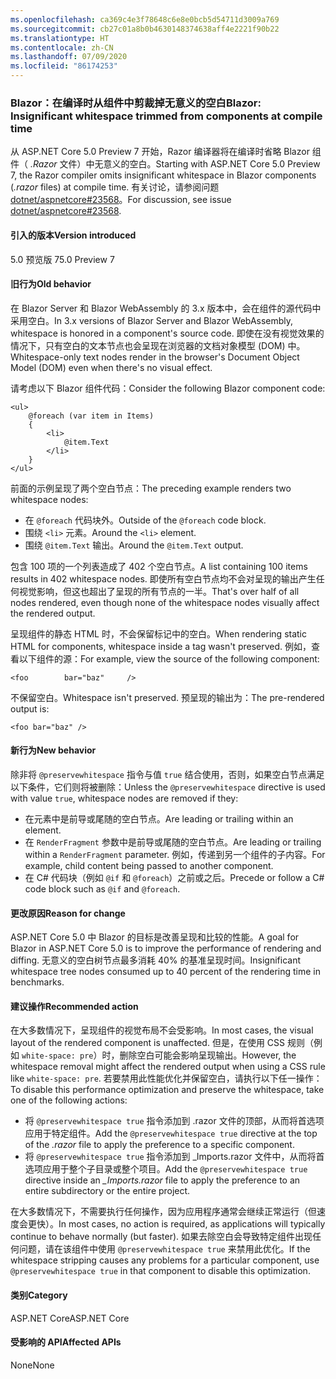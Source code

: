 ```yaml
---
ms.openlocfilehash: ca369c4e3f78648c6e8e0bcb5d54711d3009a769
ms.sourcegitcommit: cb27c01a8b0b4630148374638aff4e2221f90b22
ms.translationtype: HT
ms.contentlocale: zh-CN
ms.lasthandoff: 07/09/2020
ms.locfileid: "86174253"
---
```

### <a name="blazor-insignificant-whitespace-trimmed-from-components-at-compile-time"></a><span data-ttu-id="8e6f7-101">Blazor：在编译时从组件中剪裁掉无意义的空白</span><span class="sxs-lookup"><span data-stu-id="8e6f7-101">Blazor: Insignificant whitespace trimmed from components at compile time</span></span>

<span data-ttu-id="8e6f7-102">从 ASP.NET Core 5.0 Preview 7 开始，Razor 编译器将在编译时省略 Blazor 组件（ *.Razor* 文件）中无意义的空白。</span><span class="sxs-lookup"><span data-stu-id="8e6f7-102">Starting with ASP.NET Core 5.0 Preview 7, the Razor compiler omits insignificant whitespace in Blazor components (*.razor* files) at compile time.</span></span> <span data-ttu-id="8e6f7-103">有关讨论，请参阅问题 [dotnet/aspnetcore#23568](https://github.com/dotnet/aspnetcore/issues/23568)。</span><span class="sxs-lookup"><span data-stu-id="8e6f7-103">For discussion, see issue [dotnet/aspnetcore#23568](https://github.com/dotnet/aspnetcore/issues/23568).</span></span>

#### <a name="version-introduced"></a><span data-ttu-id="8e6f7-104">引入的版本</span><span class="sxs-lookup"><span data-stu-id="8e6f7-104">Version introduced</span></span>

<span data-ttu-id="8e6f7-105">5.0 预览版 7</span><span class="sxs-lookup"><span data-stu-id="8e6f7-105">5.0 Preview 7</span></span>

#### <a name="old-behavior"></a><span data-ttu-id="8e6f7-106">旧行为</span><span class="sxs-lookup"><span data-stu-id="8e6f7-106">Old behavior</span></span>

<span data-ttu-id="8e6f7-107">在 Blazor Server 和 Blazor WebAssembly 的 3.x 版本中，会在组件的源代码中采用空白。</span><span class="sxs-lookup"><span data-stu-id="8e6f7-107">In 3.x versions of Blazor Server and Blazor WebAssembly, whitespace is honored in a component's source code.</span></span> <span data-ttu-id="8e6f7-108">即使在没有视觉效果的情况下，只有空白的文本节点也会呈现在浏览器的文档对象模型 (DOM) 中。</span><span class="sxs-lookup"><span data-stu-id="8e6f7-108">Whitespace-only text nodes render in the browser's Document Object Model (DOM) even when there's no visual effect.</span></span>

<span data-ttu-id="8e6f7-109">请考虑以下 Blazor 组件代码：</span><span class="sxs-lookup"><span data-stu-id="8e6f7-109">Consider the following Blazor component code:</span></span>

```razor
<ul>
    @foreach (var item in Items)
    {
        <li>
            @item.Text
        </li>
    }
</ul>
```

<span data-ttu-id="8e6f7-110">前面的示例呈现了两个空白节点：</span><span class="sxs-lookup"><span data-stu-id="8e6f7-110">The preceding example renders two whitespace nodes:</span></span>

* <span data-ttu-id="8e6f7-111">在 `@foreach` 代码块外。</span><span class="sxs-lookup"><span data-stu-id="8e6f7-111">Outside of the `@foreach` code block.</span></span>
* <span data-ttu-id="8e6f7-112">围绕 `<li>` 元素。</span><span class="sxs-lookup"><span data-stu-id="8e6f7-112">Around the `<li>` element.</span></span>
* <span data-ttu-id="8e6f7-113">围绕 `@item.Text` 输出。</span><span class="sxs-lookup"><span data-stu-id="8e6f7-113">Around the `@item.Text` output.</span></span>

<span data-ttu-id="8e6f7-114">包含 100 项的一个列表造成了 402 个空白节点。</span><span class="sxs-lookup"><span data-stu-id="8e6f7-114">A list containing 100 items results in 402 whitespace nodes.</span></span> <span data-ttu-id="8e6f7-115">即使所有空白节点均不会对呈现的输出产生任何视觉影响，但这也超出了呈现的所有节点的一半。</span><span class="sxs-lookup"><span data-stu-id="8e6f7-115">That's over half of all nodes rendered, even though none of the whitespace nodes visually affect the rendered output.</span></span>

<span data-ttu-id="8e6f7-116">呈现组件的静态 HTML 时，不会保留标记中的空白。</span><span class="sxs-lookup"><span data-stu-id="8e6f7-116">When rendering static HTML for components, whitespace inside a tag wasn't preserved.</span></span> <span data-ttu-id="8e6f7-117">例如，查看以下组件的源：</span><span class="sxs-lookup"><span data-stu-id="8e6f7-117">For example, view the source of the following component:</span></span>

```razor
<foo        bar="baz"     />
```

<span data-ttu-id="8e6f7-118">不保留空白。</span><span class="sxs-lookup"><span data-stu-id="8e6f7-118">Whitespace isn't preserved.</span></span> <span data-ttu-id="8e6f7-119">预呈现的输出为：</span><span class="sxs-lookup"><span data-stu-id="8e6f7-119">The pre-rendered output is:</span></span>

```razor
<foo bar="baz" />
```

#### <a name="new-behavior"></a><span data-ttu-id="8e6f7-120">新行为</span><span class="sxs-lookup"><span data-stu-id="8e6f7-120">New behavior</span></span>

<span data-ttu-id="8e6f7-121">除非将 `@preservewhitespace` 指令与值 `true` 结合使用，否则，如果空白节点满足以下条件，它们则将被删除：</span><span class="sxs-lookup"><span data-stu-id="8e6f7-121">Unless the `@preservewhitespace` directive is used with value `true`, whitespace nodes are removed if they:</span></span>

* <span data-ttu-id="8e6f7-122">在元素中是前导或尾随的空白节点。</span><span class="sxs-lookup"><span data-stu-id="8e6f7-122">Are leading or trailing within an element.</span></span>
* <span data-ttu-id="8e6f7-123">在 `RenderFragment` 参数中是前导或尾随的空白节点。</span><span class="sxs-lookup"><span data-stu-id="8e6f7-123">Are leading or trailing within a `RenderFragment` parameter.</span></span> <span data-ttu-id="8e6f7-124">例如，传递到另一个组件的子内容。</span><span class="sxs-lookup"><span data-stu-id="8e6f7-124">For example, child content being passed to another component.</span></span>
* <span data-ttu-id="8e6f7-125">在 C# 代码块（例如 `@if` 和 `@foreach`）之前或之后。</span><span class="sxs-lookup"><span data-stu-id="8e6f7-125">Precede or follow a C# code block such as `@if` and `@foreach`.</span></span>

#### <a name="reason-for-change"></a><span data-ttu-id="8e6f7-126">更改原因</span><span class="sxs-lookup"><span data-stu-id="8e6f7-126">Reason for change</span></span>

<span data-ttu-id="8e6f7-127">ASP.NET Core 5.0 中 Blazor 的目标是改善呈现和比较的性能。</span><span class="sxs-lookup"><span data-stu-id="8e6f7-127">A goal for Blazor in ASP.NET Core 5.0 is to improve the performance of rendering and diffing.</span></span> <span data-ttu-id="8e6f7-128">无意义的空白树节点最多消耗 40% 的基准呈现时间。</span><span class="sxs-lookup"><span data-stu-id="8e6f7-128">Insignificant whitespace tree nodes consumed up to 40 percent of the rendering time in benchmarks.</span></span>

#### <a name="recommended-action"></a><span data-ttu-id="8e6f7-129">建议操作</span><span class="sxs-lookup"><span data-stu-id="8e6f7-129">Recommended action</span></span>

<span data-ttu-id="8e6f7-130">在大多数情况下，呈现组件的视觉布局不会受影响。</span><span class="sxs-lookup"><span data-stu-id="8e6f7-130">In most cases, the visual layout of the rendered component is unaffected.</span></span> <span data-ttu-id="8e6f7-131">但是，在使用 CSS 规则（例如 `white-space: pre`）时，删除空白可能会影响呈现输出。</span><span class="sxs-lookup"><span data-stu-id="8e6f7-131">However, the whitespace removal might affect the rendered output when using a CSS rule like `white-space: pre`.</span></span> <span data-ttu-id="8e6f7-132">若要禁用此性能优化并保留空白，请执行以下任一操作：</span><span class="sxs-lookup"><span data-stu-id="8e6f7-132">To disable this performance optimization and preserve the whitespace, take one of the following actions:</span></span>

* <span data-ttu-id="8e6f7-133">将 `@preservewhitespace true` 指令添加到 .razor 文件的顶部，从而将首选项应用于特定组件。</span><span class="sxs-lookup"><span data-stu-id="8e6f7-133">Add the `@preservewhitespace true` directive at the top of the *.razor* file to apply the preference to a specific component.</span></span>
* <span data-ttu-id="8e6f7-134">将 `@preservewhitespace true` 指令添加到 _Imports.razor 文件中，从而将首选项应用于整个子目录或整个项目。</span><span class="sxs-lookup"><span data-stu-id="8e6f7-134">Add the `@preservewhitespace true` directive inside an *_Imports.razor* file to apply the preference to an entire subdirectory or the entire project.</span></span>

<span data-ttu-id="8e6f7-135">在大多数情况下，不需要执行任何操作，因为应用程序通常会继续正常运行（但速度会更快）。</span><span class="sxs-lookup"><span data-stu-id="8e6f7-135">In most cases, no action is required, as applications will typically continue to behave normally (but faster).</span></span> <span data-ttu-id="8e6f7-136">如果去除空白会导致特定组件出现任何问题，请在该组件中使用 `@preservewhitespace true` 来禁用此优化。</span><span class="sxs-lookup"><span data-stu-id="8e6f7-136">If the whitespace stripping causes any problems for a particular component, use `@preservewhitespace true` in that component to disable this optimization.</span></span>

#### <a name="category"></a><span data-ttu-id="8e6f7-137">类别</span><span class="sxs-lookup"><span data-stu-id="8e6f7-137">Category</span></span>

<span data-ttu-id="8e6f7-138">ASP.NET Core</span><span class="sxs-lookup"><span data-stu-id="8e6f7-138">ASP.NET Core</span></span>

#### <a name="affected-apis"></a><span data-ttu-id="8e6f7-139">受影响的 API</span><span class="sxs-lookup"><span data-stu-id="8e6f7-139">Affected APIs</span></span>

<span data-ttu-id="8e6f7-140">None</span><span class="sxs-lookup"><span data-stu-id="8e6f7-140">None</span></span>

<!--

#### Affected APIs

Not detectable via API analysis

-->
